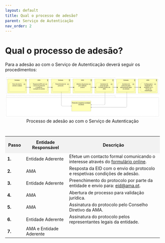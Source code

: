 ```yaml
---
layout: default
title: Qual o processo de adesão?
parent: Serviço de Autenticação
nav_order: 2
---
```


# Qual o processo de adesão?

Para a adesão ao com o Serviço de Autenticação deverá seguir os procedimentos:

<div style="text-align: center;">
  <img src="../../assets/images/autenticacao_adesao.png" alt="Processo de adesão ao com o Serviço de Autenticação">
Processo de adesão ao com o Serviço de Autenticação
</div>
<br>

<table>
  <caption></caption>
  <tr>
    <th style="background-color: #f2f2f2; padding: 10px;">Passo</th>
    <th style="background-color: #f2f2f2; padding: 10px;">Entidade Responsável</th>
    <th style="background-color: #f2f2f2; padding: 10px;">Descrição</th>
  </tr>
  <tr>
    <td><strong>1.</strong></td>
    <td>Entidade Aderente</td>
    <td>Efetue um contacto formal comunicando o interesse através do <a href="https://www.autenticacao.gov.pt/web/guest/integracao-entidade">formulário online</a>.</td>
  </tr>
  <tr>
    <td><strong>2.</strong></td>
    <td>AMA</td>
    <td>Resposta da EID com o envio do protocolo e respetivas condições de adesão.</td>
  </tr>
  <tr>
    <td><strong>3.</strong></td>
    <td>Entidade Aderente</td>
    <td>Preenchimento do protocolo por parte da entidade e envio para: <a href="mailto:eid@ama.pt">eid@ama.pt</a>.</td>
  </tr>
  <tr>
    <td><strong>4.</strong></td>
    <td>AMA</td>
    <td>Abertura de processo para validação jurídica.</td>
  </tr>
  <tr>
    <td><strong>5.</strong></td>
    <td>AMA</td>
    <td>Assinatura do protocolo pelo Conselho Diretivo da AMA.</td>
  </tr>
  <tr>
    <td><strong>6.</strong></td>
    <td>Entidade Aderente</td>
    <td>Assinatura do protocolo pelos representantes legais da entidade.</td>
  </tr>
  <tr>
    <td><strong>7.</strong></td>
    <td>AMA e Entidade Aderente</td>


